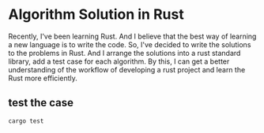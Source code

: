 # Algorithm Solution in Rust

Recently, I've been learning Rust. And I believe that the best way of learning a new language is to write the code.
So, I've decided to write the solutions to the problems in Rust. And I arrange the solutions into a rust standard library, add a test case for each algorithm. By this, I can get a better understanding of the workflow of developing a rust project and learn the Rust more efficiently.

## test the case

```bash
cargo test
```